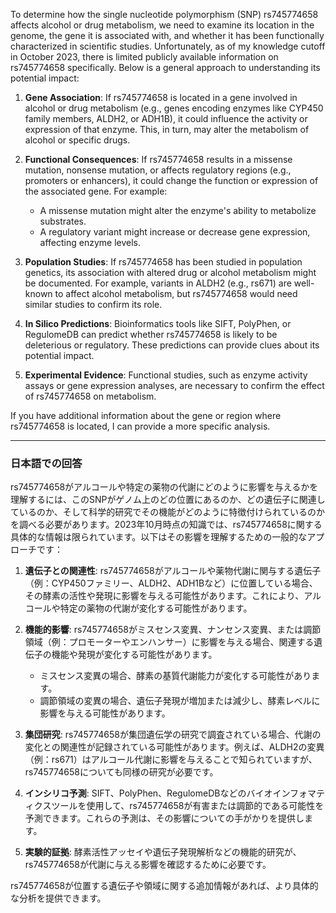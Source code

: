 To determine how the single nucleotide polymorphism (SNP) rs745774658 affects alcohol or drug metabolism, we need to examine its location in the genome, the gene it is associated with, and whether it has been functionally characterized in scientific studies. Unfortunately, as of my knowledge cutoff in October 2023, there is limited publicly available information on rs745774658 specifically. Below is a general approach to understanding its potential impact:

1. **Gene Association**: If rs745774658 is located in a gene involved in alcohol or drug metabolism (e.g., genes encoding enzymes like CYP450 family members, ALDH2, or ADH1B), it could influence the activity or expression of that enzyme. This, in turn, may alter the metabolism of alcohol or specific drugs.

2. **Functional Consequences**: If rs745774658 results in a missense mutation, nonsense mutation, or affects regulatory regions (e.g., promoters or enhancers), it could change the function or expression of the associated gene. For example:
   - A missense mutation might alter the enzyme's ability to metabolize substrates.
   - A regulatory variant might increase or decrease gene expression, affecting enzyme levels.

3. **Population Studies**: If rs745774658 has been studied in population genetics, its association with altered drug or alcohol metabolism might be documented. For example, variants in ALDH2 (e.g., rs671) are well-known to affect alcohol metabolism, but rs745774658 would need similar studies to confirm its role.

4. **In Silico Predictions**: Bioinformatics tools like SIFT, PolyPhen, or RegulomeDB can predict whether rs745774658 is likely to be deleterious or regulatory. These predictions can provide clues about its potential impact.

5. **Experimental Evidence**: Functional studies, such as enzyme activity assays or gene expression analyses, are necessary to confirm the effect of rs745774658 on metabolism.

If you have additional information about the gene or region where rs745774658 is located, I can provide a more specific analysis.

---

### 日本語での回答

rs745774658がアルコールや特定の薬物の代謝にどのように影響を与えるかを理解するには、このSNPがゲノム上のどの位置にあるのか、どの遺伝子に関連しているのか、そして科学的研究でその機能がどのように特徴付けられているのかを調べる必要があります。2023年10月時点の知識では、rs745774658に関する具体的な情報は限られています。以下はその影響を理解するための一般的なアプローチです：

1. **遺伝子との関連性**: rs745774658がアルコールや薬物代謝に関与する遺伝子（例：CYP450ファミリー、ALDH2、ADH1Bなど）に位置している場合、その酵素の活性や発現に影響を与える可能性があります。これにより、アルコールや特定の薬物の代謝が変化する可能性があります。

2. **機能的影響**: rs745774658がミスセンス変異、ナンセンス変異、または調節領域（例：プロモーターやエンハンサー）に影響を与える場合、関連する遺伝子の機能や発現が変化する可能性があります。
   - ミスセンス変異の場合、酵素の基質代謝能力が変化する可能性があります。
   - 調節領域の変異の場合、遺伝子発現が増加または減少し、酵素レベルに影響を与える可能性があります。

3. **集団研究**: rs745774658が集団遺伝学の研究で調査されている場合、代謝の変化との関連性が記録されている可能性があります。例えば、ALDH2の変異（例：rs671）はアルコール代謝に影響を与えることで知られていますが、rs745774658についても同様の研究が必要です。

4. **インシリコ予測**: SIFT、PolyPhen、RegulomeDBなどのバイオインフォマティクスツールを使用して、rs745774658が有害または調節的である可能性を予測できます。これらの予測は、その影響についての手がかりを提供します。

5. **実験的証拠**: 酵素活性アッセイや遺伝子発現解析などの機能的研究が、rs745774658が代謝に与える影響を確認するために必要です。

rs745774658が位置する遺伝子や領域に関する追加情報があれば、より具体的な分析を提供できます。